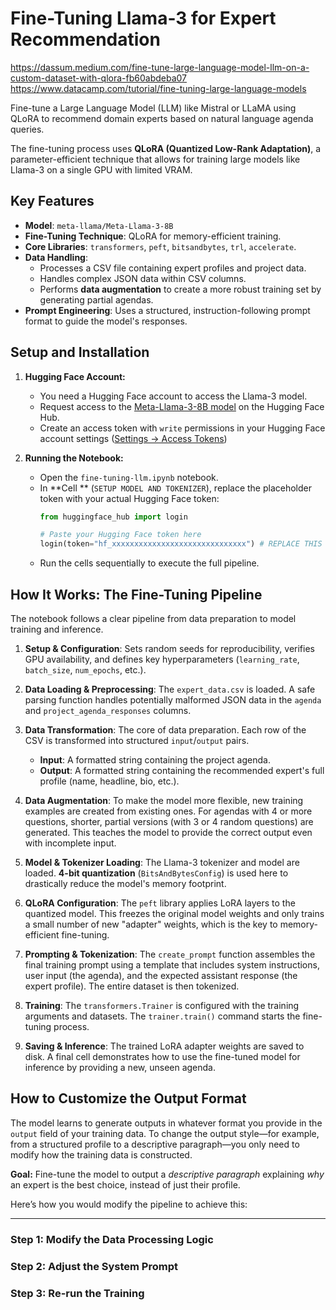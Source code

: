 # Fine-Tuning Llama-3 for Expert Recommendation

https://dassum.medium.com/fine-tune-large-language-model-llm-on-a-custom-dataset-with-qlora-fb60abdeba07
https://www.datacamp.com/tutorial/fine-tuning-large-language-models

Fine-tune a Large Language Model (LLM) like Mistral or LLaMA using QLoRA to recommend domain experts based on natural language agenda queries.

The fine-tuning process uses **QLoRA (Quantized Low-Rank Adaptation)**, a parameter-efficient technique that allows for training large models like Llama-3 on a single GPU with limited VRAM.

## Key Features

-   **Model**: `meta-llama/Meta-Llama-3-8B`
-   **Fine-Tuning Technique**: QLoRA for memory-efficient training.
-   **Core Libraries**: `transformers`, `peft`, `bitsandbytes`, `trl`, `accelerate`.
-   **Data Handling**:
    -   Processes a CSV file containing expert profiles and project data.
    -   Handles complex JSON data within CSV columns.
    -   Performs **data augmentation** to create a more robust training set by generating partial agendas.
-   **Prompt Engineering**: Uses a structured, instruction-following prompt format to guide the model's responses.


## Setup and Installation

1.  **Hugging Face Account:**
    -   You need a Hugging Face account to access the Llama-3 model.
    -   Request access to the [Meta-Llama-3-8B model](https://huggingface.co/meta-llama/Meta-Llama-3-8B) on the Hugging Face Hub.
    -   Create an access token with `write` permissions in your Hugging Face account settings ([Settings -> Access Tokens](https://huggingface.co/settings/tokens))

2.  **Running the Notebook:**
    -   Open the `fine-tuning-llm.ipynb` notebook.
    -   In **Cell ** (`SETUP MODEL AND TOKENIZER`), replace the placeholder token with your actual Hugging Face token:
        ```python
        from huggingface_hub import login
        
        # Paste your Hugging Face token here
        login(token="hf_xxxxxxxxxxxxxxxxxxxxxxxxxxxxxx") # REPLACE THIS
        ```
    -   Run the cells sequentially to execute the full pipeline.

## How It Works: The Fine-Tuning Pipeline

The notebook follows a clear pipeline from data preparation to model training and inference.

1.  **Setup & Configuration**: Sets random seeds for reproducibility, verifies GPU availability, and defines key hyperparameters (`learning_rate`, `batch_size`, `num_epochs`, etc.).

2.  **Data Loading & Preprocessing**: The `expert_data.csv` is loaded. A safe parsing function handles potentially malformed JSON data in the `agenda` and `project_agenda_responses` columns.

3.  **Data Transformation**: The core of data preparation. Each row of the CSV is transformed into structured `input`/`output` pairs.
    -   **Input**: A formatted string containing the project agenda.
    -   **Output**: A formatted string containing the recommended expert's full profile (name, headline, bio, etc.).

4.  **Data Augmentation**: To make the model more flexible, new training examples are created from existing ones. For agendas with 4 or more questions, shorter, partial versions (with 3 or 4 random questions) are generated. This teaches the model to provide the correct output even with incomplete input.

5.  **Model & Tokenizer Loading**: The Llama-3 tokenizer and model are loaded. **4-bit quantization** (`BitsAndBytesConfig`) is used here to drastically reduce the model's memory footprint.

6.  **QLoRA Configuration**: The `peft` library applies LoRA layers to the quantized model. This freezes the original model weights and only trains a small number of new "adapter" weights, which is the key to memory-efficient fine-tuning.

7.  **Prompting & Tokenization**: The `create_prompt` function assembles the final training prompt using a template that includes system instructions, user input (the agenda), and the expected assistant response (the expert profile). The entire dataset is then tokenized.

8.  **Training**: The `transformers.Trainer` is configured with the training arguments and datasets. The `trainer.train()` command starts the fine-tuning process.

9.  **Saving & Inference**: The trained LoRA adapter weights are saved to disk. A final cell demonstrates how to use the fine-tuned model for inference by providing a new, unseen agenda.

## How to Customize the Output Format

The model learns to generate outputs in whatever format you provide in the `output` field of your training data. To change the output style—for example, from a structured profile to a descriptive paragraph—you only need to modify how the training data is constructed.

**Goal:** Fine-tune the model to output a *descriptive paragraph* explaining *why* an expert is the best choice, instead of just their profile.

Here’s how you would modify the pipeline to achieve this:

---

### Step 1: Modify the Data Processing Logic
### Step 2: Adjust the System Prompt
### Step 3: Re-run the Training
